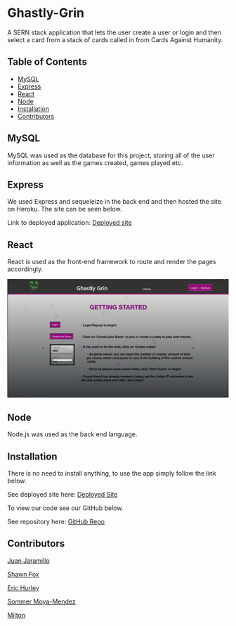 # Ghastly-Grin
A SERN stack application that lets the user create a user or login and then select a card from a stack of cards called in from Cards Against Humanity. 

## Table of Contents

* [MySQL](#MySQL)
* [Express](#Express)
* [React](#React)
* [Node](#Node)
* [Installation](#Installation)
* [Contributors](#Contributors)


## MySQL
MySQL was used as the database for this project, storing all of the user information as well as the games created, games played etc. 

## Express
We used Express and sequeleize in the back end and then hosted the site on Heroku. The site can be seen below. 

Link to deployed application: [Deployed site]()

## React
React is used as the front-end framework to route and render the pages accordingly. 

![image of home page](/assets/homeGG.jpg)

## Node
Node.js was used as the back end language. 

## Installation

There is no need to install anything, to use the app simply follow the link below. 

See deployed site here: [Deployed Site](https://ghastlygrin.herokuapp.com/)

To view our code see our GitHub below. 

See repository here: [GitHub Repo](https://github.com/JD-Jaramillo/Ghastly-Grin)

## Contributors
[Juan Jaramillo](https://github.com/JD-Jaramillo)

[Shawn Fox](https://github.com/SFoxGit)

[Eric Hurley](https://github.com/HurleySquared)

[Sommer Moya-Mendez ](https://github.com/smoyamendez)

[Milton ](https://github.com/basedmilz)
